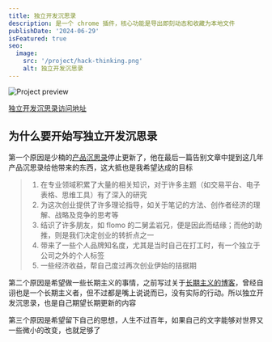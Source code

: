 ```yaml
---
title: 独立开发沉思录
description: 是一个 chrome 插件，核心功能是导出即刻动态和收藏为本地文件
publishDate: '2024-06-29'
isFeatured: true
seo:
  image:
    src: '/project/hack-thinking.png'
    alt: 独立开发沉思录
---
```


![Project preview](/project/hack-thinking.png)

[独立开发沉思录访问地址](https://hackthinking.com/)

## 为什么要开始写独立开发沉思录

第一个原因是少楠的[产品沉思录](https://pmthinking.com)停止更新了，他在最后一篇告别文章中提到这几年产品沉思录给他带来的东西，这大抵也是我希望达成的目标

> 1. 在专业领域积累了大量的相关知识，对于许多主题（如交易平台、电子表格、思维工具）有了深入的研究
> 2. 为这次创业提供了许多理论指导，如关于笔记的方法、创作者经济的理解、战略及竞争的思考等
> 3. 结识了许多朋友，如 flomo 的二舅孟岩兄，便是因此而结缘；而他的助推，则是我们决定创业的转折点之一
> 4. 带来了一些个人品牌知名度，尤其是当时自己在打工时，有一个独立于公司之外的个人标签
> 5. 一些经济收益，帮自己度过再次创业伊始的拮据期

第二个原因是希望做一些长期主义的事情，之前写过关于[长期主义的博客](https://www.wujieli.com/blog/personal/life-principle-long-term/)，曾经自诩也是一个长期主义者，但不过都是嘴上说说而已，没有实际的行动。所以独立开发沉思录，也是自己期望长期更新的内容

第三个原因是希望留下自己的思想，人生不过百年，如果自己的文字能够对世界又一些微小的改变，也就足够了
